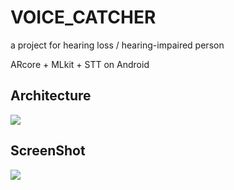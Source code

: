 # VOICE_CATCHER
a project for hearing loss / hearing-impaired person

ARcore + MLkit + STT on Android

Architecture
---------------
<img src="https://user-images.githubusercontent.com/33544887/54074293-30c18680-42d4-11e9-88ef-a3eba035cfd4.jpg">

ScreenShot
---------------
<img src="https://user-images.githubusercontent.com/33544887/54074347-bba28100-42d4-11e9-8823-2205a32e29de.jpg">
